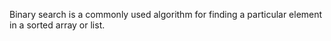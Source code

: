 Binary search is a commonly used algorithm for finding a particular element in a sorted array or list. 
